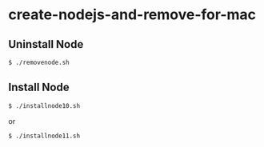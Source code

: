 # create-nodejs-and-remove-for-mac

## Uninstall Node

```sh
$ ./removenode.sh
```

## Install Node

```sh
$ ./installnode10.sh
```
or

```sh
$ ./installnode11.sh
```

